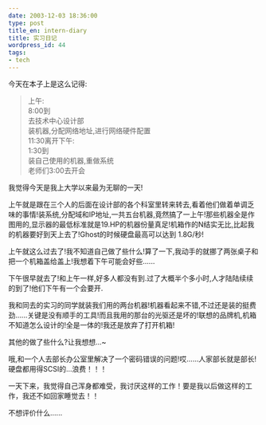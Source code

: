 ```yaml
---
date: 2003-12-03 18:36:00
type: post
title_en: intern-diary
title: 实习日记
wordpress_id: 44
tags:
- tech
---
```


今天在本子上是这么记得:

>上午:  
8:00到  
去技术中心设计部  
装机器,分配网络地址,进行网络硬件配置  
11:30离开下午:  
1:30到  
装自己使用的机器,重做系统  
老师们3:00去开会

我觉得今天是我上大学以来最为无聊的一天!

上午就是跟在三个人的后面在设计部的各个科室里转来转去,看着他们做着单调乏味的事情!装系统,分配域和IP地址,一共五台机器,竟然搞了一上午!那些机器全是作图用的,显示器的最低标准就是19.HP的机器份量真足!机箱作的N结实无比,比起我的机器要好到天上去了!Ghost的时候硬盘最高可以达到 1.8G/秒!

上午就这么过去了!我不知道自己做了些什么!算了一下,我动手的就挪了两张桌子和把一个机箱盖给盖上!我想着下午可能会好些......

下午很早就去了!和上午一样,好多人都没有到.过了大概半个多小时,人才陆陆续续的到了!他们下午有一个会要开.

我和同去的实习的同学就装我们用的两台机器!机器看起来不错,不过还是装的挺费劲......关键是没有顺手的工具!而且我用的那台的光驱还是坏的!联想的品牌机,机箱不知道怎么设计的!全是一体的!我还是放弃了打开机箱!

其他的做了些什么?让我想想...~

哦,和一个人去部长办公室里解决了一个密码错误的问题!哎......人家部长就是部长!硬盘都用得SCSI的...浪费！！！

一天下来，我觉得自己浑身都难受，我讨厌这样的工作！要是我以后做这样的工作，我还不如回家睡觉去！！

不想评价什么......

[](http://www.icbean.com/nickcheng/default.asp?cat=1)
